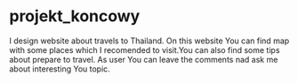 # projekt_koncowy
I design website about travels to Thailand. On this website You can find map with some places which I recomended to visit.You can also find some tips about prepare to travel. As user You can leave the comments nad ask me about interesting You topic.
